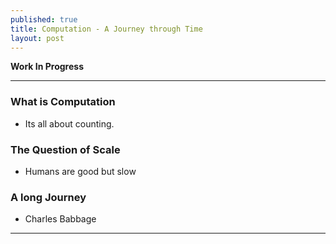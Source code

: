 ```yaml
---
published: true
title: Computation - A Journey through Time
layout: post
---
```

**Work In Progress**

----

### What is Computation
- Its all about counting. 

### The Question of Scale
- Humans are good but slow

### A long Journey

- Charles Babbage


----